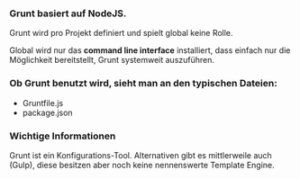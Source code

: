 ### Grunt basiert auf NodeJS.
Grunt wird pro Projekt definiert und spielt global keine Rolle.

Global wird nur das **command line interface** installiert, dass einfach nur die Möglichkeit bereitstellt, Grunt systemweit auszuführen.

### Ob Grunt benutzt wird, sieht man an den typischen Dateien:
* Gruntfile.js
* package.json

### Wichtige Informationen

Grunt ist ein Konfigurations-Tool. Alternativen gibt es mittlerweile auch (Gulp), diese besitzen aber noch keine nennenswerte Template Engine.